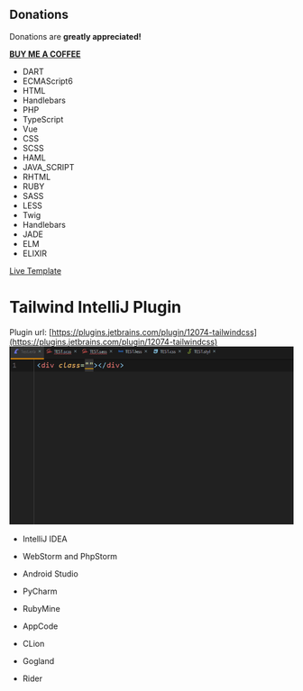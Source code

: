 
Donations
----------
Donations are **greatly appreciated!**

**[BUY ME A COFFEE](https://www.patreon.com/join/alicannklc)**

 - DART 
  - ECMAScript6 
  - HTML 
  - Handlebars 
  - PHP
  - TypeScript
  - Vue 
  - CSS 
  - SCSS 
  - HAML 
  - JAVA_SCRIPT
  - RHTML 
  - RUBY 
 - SASS 
 - LESS 
 - Twig
 - Handlebars 
 - JADE 
 - ELM
 - ELIXIR

[Live Template](https://www.jetbrains.com/help/idea/using-live-templates.html)

# Tailwind IntelliJ Plugin
Plugin url: [https://plugins.jetbrains.com/plugin/12074-tailwindcss](https://plugins.jetbrains.com/plugin/12074-tailwindcss)
![](images/css.gif)

-   IntelliJ IDEA
    
-   WebStorm and PhpStorm
    
-   Android Studio
    
-   PyCharm
    
-   RubyMine
    
-   AppCode
    
-   CLion
    
-   Gogland
    
-   Rider
